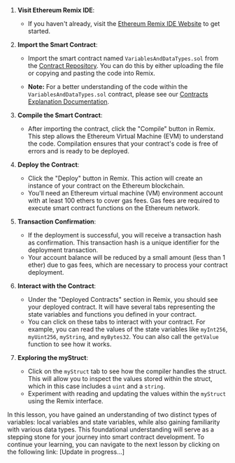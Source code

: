 1. **Visit Ethereum Remix IDE**:
   - If you haven't already, visit the [Ethereum Remix IDE Website](https://remix.ethereum.org/) to get started.

2. **Import the Smart Contract**:
   - Import the smart contract named `VariablesAndDataTypes.sol` from the [Contract Repository](../contracts). You can do this by either uploading the file or copying and pasting the code into Remix.
   
   - **Note:** For a better understanding of the code within the `VariablesAndDataTypes.sol` contract, please see our [Contracts Explanation Documentation](../Contracts-Explanation/VARIABLES_AND_DATA_TYPES_CONTRACT_EXPLANATION.md).

3. **Compile the Smart Contract**:
   - After importing the contract, click the "Compile" button in Remix. This step allows the Ethereum Virtual Machine (EVM) to understand the code. Compilation ensures that your contract's code is free of errors and is ready to be deployed.

4. **Deploy the Contract**:
   - Click the "Deploy" button in Remix. This action will create an instance of your contract on the Ethereum blockchain.
   - You'll need an Ethereum virtual machine (VM) environment account with at least 100 ethers to cover gas fees. Gas fees are required to execute smart contract functions on the Ethereum network.

5. **Transaction Confirmation**:
   - If the deployment is successful, you will receive a transaction hash as confirmation. This transaction hash is a unique identifier for the deployment transaction.
   - Your account balance will be reduced by a small amount (less than 1 ether) due to gas fees, which are necessary to process your contract deployment.

6. **Interact with the Contract**:
   - Under the "Deployed Contracts" section in Remix, you should see your deployed contract. It will have several tabs representing the state variables and functions you defined in your contract.
   - You can click on these tabs to interact with your contract. For example, you can read the values of the state variables like `myInt256`, `myUint256`, `myString`, and `myBytes32`. You can also call the `getValue` function to see how it works.

7. **Exploring the myStruct**:
   - Click on the `myStruct` tab to see how the compiler handles the struct. This will allow you to inspect the values stored within the struct, which in this case includes a `uint` and a `string`.
   - Experiment with reading and updating the values within the `myStruct` using the Remix interface.

In this lesson, you have gained an understanding of two distinct types of variables: local variables and state variables, while also gaining familiarity with various data types. This foundational understanding will serve as a stepping stone for your journey into smart contract development. To continue your learning, you can navigate to the next lesson by clicking on the following link: [Update in progress...]